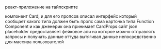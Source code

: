 реакт-приложение на тайпскрипте

компонент Card, и для его пропсов описал интерфейс который сообщает какого типа должен быть пропс
сама карточка типа Function Component и как дженерик она принимает CardProps
сайт json placeholder предоставляет фейковое апи на которое можно отправлять запросы и получать данные
оттуда вытягивал данные непосредственно для массива пользователей
